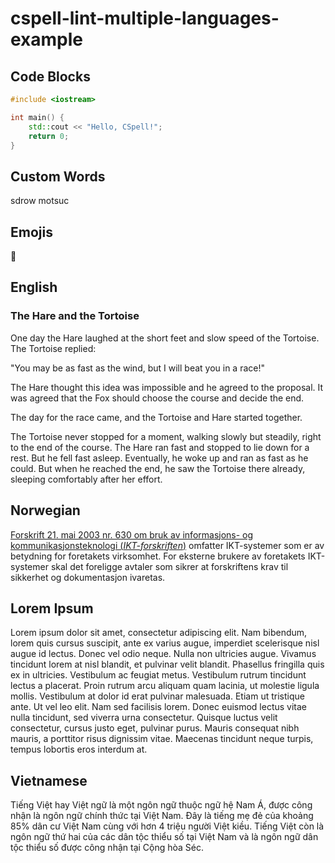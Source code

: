 # cspell-lint-multiple-languages-example

## Code Blocks

```cpp
#include <iostream>

int main() {
    std::cout << "Hello, CSpell!";
    return 0;
}
```

## Custom Words

sdrow motsuc

## Emojis

:tada:

## English

### The Hare and the Tortoise

One day the Hare laughed at the short feet and slow speed of the Tortoise. The Tortoise replied:

"You may be as fast as the wind, but I will beat you in a race!"

The Hare thought this idea was impossible and he agreed to the proposal. It was agreed that the Fox should choose the course and decide the end.

The day for the race came, and the Tortoise and Hare started together.

The Tortoise never stopped for a moment, walking slowly but steadily, right to the end of the course. The Hare ran fast and stopped to lie down for a rest. But he fell fast asleep. Eventually, he woke up and ran as fast as he could. But when he reached the end, he saw the Tortoise there already, sleeping comfortably after her effort.

## Norwegian

[Forskrift 21. mai 2003 nr. 630 om bruk av informasjons- og kommunikasjonsteknologi (_IKT-forskriften_)](https://lovdata.no/dokument/SF/forskrift/2003-05-21-630) omfatter IKT-systemer som er av betydning for foretakets virksomhet. For eksterne brukere av foretakets IKT-systemer skal det foreligge avtaler som sikrer at forskriftens krav til sikkerhet og dokumentasjon ivaretas.

## Lorem Ipsum

Lorem ipsum dolor sit amet, consectetur adipiscing elit. Nam bibendum, lorem quis cursus suscipit, ante ex varius augue, imperdiet scelerisque nisl augue id lectus. Donec vel odio neque. Nulla non ultricies augue. Vivamus tincidunt lorem at nisl blandit, et pulvinar velit blandit. Phasellus fringilla quis ex in ultricies. Vestibulum ac feugiat metus. Vestibulum rutrum tincidunt lectus a placerat. Proin rutrum arcu aliquam quam lacinia, ut molestie ligula mollis. Vestibulum at dolor id erat pulvinar malesuada. Etiam ut tristique ante. Ut vel leo elit. Nam sed facilisis lorem. Donec euismod lectus vitae nulla tincidunt, sed viverra urna consectetur. Quisque luctus velit consectetur, cursus justo eget, pulvinar purus. Mauris consequat nibh mauris, a porttitor risus dignissim vitae. Maecenas tincidunt neque turpis, tempus lobortis eros interdum at.

## Vietnamese

Tiếng Việt hay Việt ngữ là một ngôn ngữ thuộc ngữ hệ Nam Á, được công nhận là ngôn ngữ chính thức tại Việt Nam. Đây là tiếng mẹ đẻ của khoảng 85% dân cư Việt Nam cùng với hơn 4 triệu người Việt kiều. Tiếng Việt còn là ngôn ngữ thứ hai của các dân tộc thiểu số tại Việt Nam và là ngôn ngữ dân tộc thiểu số được công nhận tại Cộng hòa Séc.
